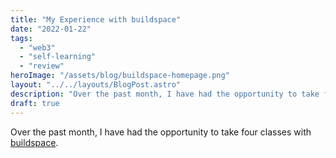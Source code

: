 ```yaml
---
title: "My Experience with buildspace"
date: "2022-01-22"
tags:
  - "web3"
  - "self-learning"
  - "review"
heroImage: "/assets/blog/buildspace-homepage.png"
layout: "../../layouts/BlogPost.astro"
description: "Over the past month, I have had the opportunity to take four classes with buildspace. This post is an overview of my experience with the classes and how I felt about buildspace overall."
draft: true
---
```


Over the past month, I have had the opportunity to take four classes with [buildspace](https://buildspace.so/).

